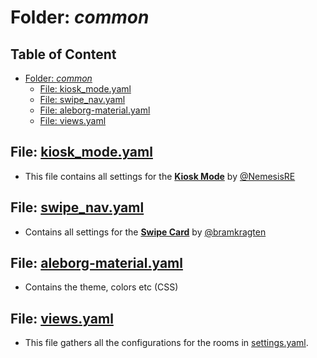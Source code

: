 # Folder: _common_

## Table of Content <!-- omit in toc -->

- [Folder: _common_](#folder-common)
  - [File: kiosk\_mode.yaml](#file-kiosk_modeyaml)
  - [File: swipe\_nav.yaml](#file-swipe_navyaml)
  - [File: aleborg-material.yaml](#file-aleborg-materialyaml)
  - [File: views.yaml](#file-viewsyaml)


## File: [kiosk_mode.yaml](kiosk_mode.yaml)
* This file contains all settings for the **[Kiosk Mode](https://github.com/NemesisRE/kiosk-mode)** by [@NemesisRE](https://github.com/NemesisRE)

## File: [swipe_nav.yaml](swipe_nav.yaml)
* Contains all settings for the **[Swipe Card](https://github.com/bramkragten/swipe-card)** by  [@bramkragten](https://github.com/bramkragten)

## File: [aleborg-material.yaml](aleborg-material.yaml)
* Contains the theme, colors etc (CSS)

## File: [views.yaml](views.yaml)
* This file gathers all the configurations for the rooms in [settings.yaml](../settings.yaml).

